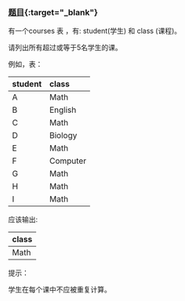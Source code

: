 ### [题目](https://leetcode-cn.com/problems/classes-more-than-5-students/){:target="_blank"}

有一个courses 表 ，有: student(学生) 和 class (课程)。

请列出所有超过或等于5名学生的课。

例如，表：

| student | class    |
|:--------|:---------|
| A       | Math     |
| B       | English  |
| C       | Math     |
| D       | Biology  |
| E       | Math     |
| F       | Computer |
| G       | Math     |
| H       | Math     |
| I       | Math     |

应该输出:

| class |
|:------|
| Math  |

提示：

学生在每个课中不应被重复计算。
